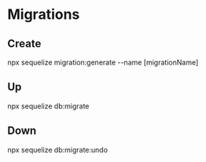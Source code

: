 # Migrations
## Create
npx sequelize migration:generate --name [migrationName]
## Up
npx sequelize db:migrate
## Down
npx sequelize db:migrate:undo